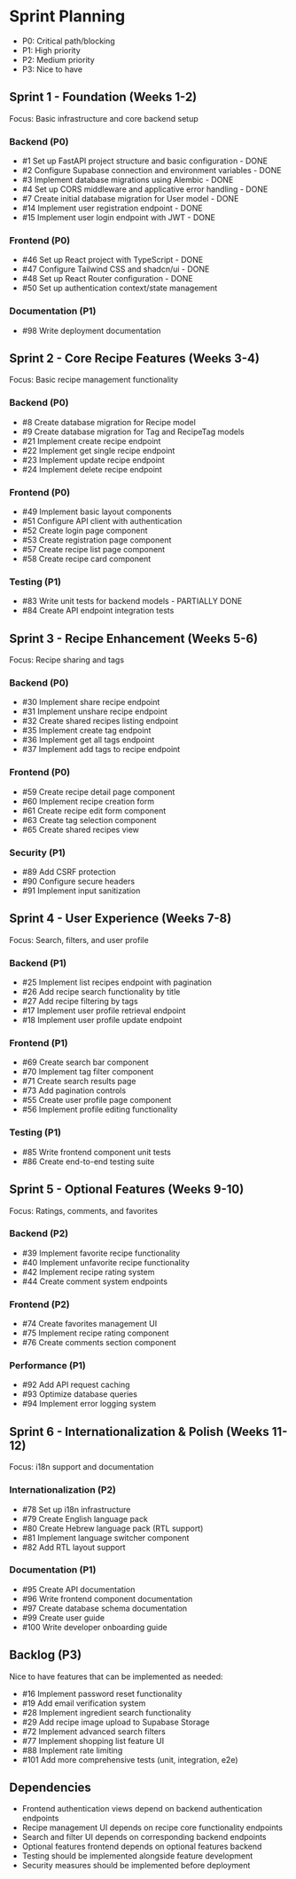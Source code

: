 # Sprint Planning

- P0: Critical path/blocking
- P1: High priority
- P2: Medium priority
- P3: Nice to have

## Sprint 1 - Foundation (Weeks 1-2)
Focus: Basic infrastructure and core backend setup

### Backend (P0)
- #1 Set up FastAPI project structure and basic configuration - DONE
- #2 Configure Supabase connection and environment variables - DONE
- #3 Implement database migrations using Alembic - DONE
- #4 Set up CORS middleware and applicative error handling - DONE
- #7 Create initial database migration for User model - DONE
- #14 Implement user registration endpoint - DONE
- #15 Implement user login endpoint with JWT - DONE

### Frontend (P0)
- #46 Set up React project with TypeScript - DONE
- #47 Configure Tailwind CSS and shadcn/ui - DONE
- #48 Set up React Router configuration - DONE
- #50 Set up authentication context/state management

### Documentation (P1)
- #98 Write deployment documentation

## Sprint 2 - Core Recipe Features (Weeks 3-4)
Focus: Basic recipe management functionality

### Backend (P0)
- #8 Create database migration for Recipe model
- #9 Create database migration for Tag and RecipeTag models
- #21 Implement create recipe endpoint
- #22 Implement get single recipe endpoint
- #23 Implement update recipe endpoint
- #24 Implement delete recipe endpoint

### Frontend (P0)
- #49 Implement basic layout components
- #51 Configure API client with authentication
- #52 Create login page component
- #53 Create registration page component
- #57 Create recipe list page component
- #58 Create recipe card component

### Testing (P1)
- #83 Write unit tests for backend models - PARTIALLY DONE
- #84 Create API endpoint integration tests

## Sprint 3 - Recipe Enhancement (Weeks 5-6)
Focus: Recipe sharing and tags

### Backend (P0)
- #30 Implement share recipe endpoint
- #31 Implement unshare recipe endpoint
- #32 Create shared recipes listing endpoint
- #35 Implement create tag endpoint
- #36 Implement get all tags endpoint
- #37 Implement add tags to recipe endpoint

### Frontend (P0)
- #59 Create recipe detail page component
- #60 Implement recipe creation form
- #61 Create recipe edit form component
- #63 Create tag selection component
- #65 Create shared recipes view

### Security (P1)
- #89 Add CSRF protection
- #90 Configure secure headers
- #91 Implement input sanitization

## Sprint 4 - User Experience (Weeks 7-8)
Focus: Search, filters, and user profile

### Backend (P1)
- #25 Implement list recipes endpoint with pagination
- #26 Add recipe search functionality by title
- #27 Add recipe filtering by tags
- #17 Implement user profile retrieval endpoint
- #18 Implement user profile update endpoint

### Frontend (P1)
- #69 Create search bar component
- #70 Implement tag filter component
- #71 Create search results page
- #73 Add pagination controls
- #55 Create user profile page component
- #56 Implement profile editing functionality

### Testing (P1)
- #85 Write frontend component unit tests
- #86 Create end-to-end testing suite

## Sprint 5 - Optional Features (Weeks 9-10)
Focus: Ratings, comments, and favorites

### Backend (P2)
- #39 Implement favorite recipe functionality
- #40 Implement unfavorite recipe functionality
- #42 Implement recipe rating system
- #44 Create comment system endpoints

### Frontend (P2)
- #74 Create favorites management UI
- #75 Implement recipe rating component
- #76 Create comments section component

### Performance (P1)
- #92 Add API request caching
- #93 Optimize database queries
- #94 Implement error logging system

## Sprint 6 - Internationalization & Polish (Weeks 11-12)
Focus: i18n support and documentation

### Internationalization (P2)
- #78 Set up i18n infrastructure
- #79 Create English language pack
- #80 Create Hebrew language pack (RTL support)
- #81 Implement language switcher component
- #82 Add RTL layout support

### Documentation (P1)
- #95 Create API documentation
- #96 Write frontend component documentation
- #97 Create database schema documentation
- #99 Create user guide
- #100 Write developer onboarding guide

## Backlog (P3)
Nice to have features that can be implemented as needed:
- #16 Implement password reset functionality
- #19 Add email verification system
- #28 Implement ingredient search functionality
- #29 Add recipe image upload to Supabase Storage
- #72 Implement advanced search filters
- #77 Implement shopping list feature UI
- #88 Implement rate limiting
- #101 Add more comprehensive tests (unit, integration, e2e)

## Dependencies
- Frontend authentication views depend on backend authentication endpoints
- Recipe management UI depends on recipe core functionality endpoints
- Search and filter UI depends on corresponding backend endpoints
- Optional features frontend depends on optional features backend
- Testing should be implemented alongside feature development
- Security measures should be implemented before deployment